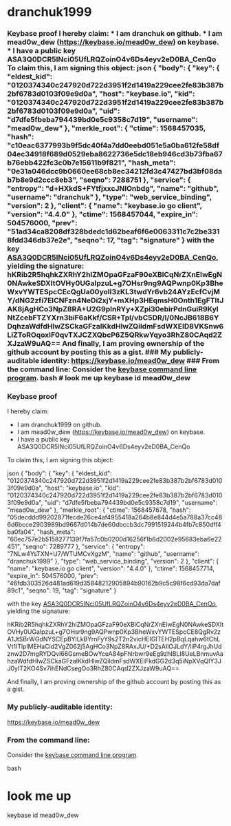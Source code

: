 # dranchuk1999
### Keybase proof  I hereby claim:    * I am dranchuk on github.   * I am mead0w_dew (https://keybase.io/mead0w_dew) on keybase.   * I have a public key ASA3Q0DCR5INci05UfLRQZoinO4v6Ds4eyv2eD0BA_CenQo  To claim this, I am signing this object:  json {   "body": {     "key": {       "eldest_kid": "0120374340c247920d722d3951f2d1419a229cee2fe83b387b2bf6783d0103f09e9d0a",       "host": "keybase.io",       "kid": "0120374340c247920d722d3951f2d1419a229cee2fe83b387b2bf6783d0103f09e9d0a",       "uid": "d7dfe5fbeba794439bd0e5c9358c7d19",       "username": "mead0w_dew"     },     "merkle_root": {       "ctime": 1568457035,       "hash": "c10eac6377993b9f5dc40f4a7dd0eebd051e5a0ba612fe58df04ec34918f689d0529eba8622736e5dc18eb946cd3b73fba67b76ebb422fc3c0b7e15611b9f821",       "hash_meta": "0e31a046dcc9b0660ee68cb8ec34212fd3c47427bd3bf08dab7b8e9d2ccc8eb3",       "seqno": 7288751     },     "service": {       "entropy": "d+HXkdS+FYtfjxxcJNIOnbdg",       "name": "github",       "username": "dranchuk"     },     "type": "web_service_binding",     "version": 2   },   "client": {     "name": "keybase.io go client",     "version": "4.4.0"   },   "ctime": 1568457044,   "expire_in": 504576000,   "prev": "51ad34ca8208df328bdedc1d62beaf6f6e0063311c7c2be3318fdd346db37e2e",   "seqno": 17,   "tag": "signature" }   with the key [ASA3Q0DCR5INci05UfLRQZoinO4v6Ds4eyv2eD0BA_CenQo](https://keybase.io/mead0w_dew), yielding the signature:   hKRib2R5hqhkZXRhY2hlZMOpaGFzaF90eXBlCqNrZXnEIwEgN0NAwkeSDXItOVHy0UGaIpzuL+g7OHsr9ng9AQPwnp0Kp3BheWxvYWTESpcCEcQgUa00yoII3zKL3twdYr6vb24AYzEcfCvjMY/dNG2zfi7EICNFzn4NeDi2xjY+mXHp3HEqmsH0Onth1EgFTltJAK8jAgHCo3NpZ8RA+U2G9plnRYy+XZpi30ebirPdnGuiR9KyINtZcebFTZYXrn3biF6aKkf/CSR+TpI/vbC5DR/l/0NcJB618B6YDqhzaWdfdHlwZSCkaGFzaIKkdHlwZQildmFsdWXEID8VKSnw6LiZToROqoxIF0qvTXJCZXQbcP6Z5QRkwYqyo3RhZ80CAqd2ZXJzaW9uAQ==    And finally, I am proving ownership of the github account by posting this as a gist.  ### My publicly-auditable identity:  https://keybase.io/mead0w_dew  ### From the command line:  Consider the [keybase command line program](https://keybase.io/download).  bash # look me up keybase id mead0w_dew
### Keybase proof

I hereby claim:

  * I am dranchuk1999 on github.
  * I am mead0w_dew (https://keybase.io/mead0w_dew) on keybase.
  * I have a public key ASA3Q0DCR5INci05UfLRQZoinO4v6Ds4eyv2eD0BA_CenQo

To claim this, I am signing this object:

json
{
  "body": {
    "key": {
      "eldest_kid": "0120374340c247920d722d3951f2d1419a229cee2fe83b387b2bf6783d0103f09e9d0a",
      "host": "keybase.io",
      "kid": "0120374340c247920d722d3951f2d1419a229cee2fe83b387b2bf6783d0103f09e9d0a",
      "uid": "d7dfe5fbeba794439bd0e5c9358c7d19",
      "username": "mead0w_dew"
    },
    "merkle_root": {
      "ctime": 1568457678,
      "hash": "05decddd99202871fecde26ce4af4955418a264b8e844d4e5a788a37cc486d6bcce2903989bd9667d014b7de60dbccb3dc7991519244b4fb7c850dff4ba0fa04",
      "hash_meta": "60ec757e2b5158277139f7fa57c0b0200d16256f1b6d2002e95683eba6e22451",
      "seqno": 7289777
    },
    "service": {
      "entropy": "7NLw4YsTXN+U7/WTUMCvXgzM",
      "name": "github",
      "username": "dranchuk1999"
    },
    "type": "web_service_binding",
    "version": 2
  },
  "client": {
    "name": "keybase.io go client",
    "version": "4.4.0"
  },
  "ctime": 1568457714,
  "expire_in": 504576000,
  "prev": "46fdb303526d481ad619d35848212905894b90162b9c5c98f6cd93da7daf89c1",
  "seqno": 19,
  "tag": "signature"
}


with the key [ASA3Q0DCR5INci05UfLRQZoinO4v6Ds4eyv2eD0BA_CenQo](https://keybase.io/mead0w_dew), yielding the signature:


hKRib2R5hqhkZXRhY2hlZMOpaGFzaF90eXBlCqNrZXnEIwEgN0NAwkeSDXItOVHy0UGaIpzuL+g7OHsr9ng9AQPwnp0Kp3BheWxvYWTESpcCE8QgRv2zA1JtSBrWGdNYSCEpBYlLkBYrnFyY9s2T2n2vicHEIGITEH2pBqLqahw6tChLVt1ITlplMEHaCid2VgZ062j5AgHCo3NpZ8RAxJU/+D2sAIlOJLdY/liP4rgJhUdznw2D7mgRYDQvl66GsmeBOwYceA84pFhlrbwr9eEg9zhIBLI8UeLBnmuvAahzaWdfdHlwZSCkaGFzaIKkdHlwZQildmFsdWXEIFkdGG2d3q5iNpXVqQIY3JJ0yIT2KO4Sv7ihENdCsegOo3RhZ80CAqd2ZXJzaW9uAQ==



And finally, I am proving ownership of the github account by posting this as a gist.

### My publicly-auditable identity:

https://keybase.io/mead0w_dew

### From the command line:

Consider the [keybase command line program](https://keybase.io/download).

bash
# look me up
keybase id mead0w_dew
